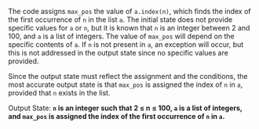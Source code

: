The code assigns `max_pos` the value of `a.index(n)`, which finds the index of the first occurrence of `n` in the list `a`. The initial state does not provide specific values for `a` or `n`, but it is known that `n` is an integer between 2 and 100, and `a` is a list of integers. The value of `max_pos` will depend on the specific contents of `a`. If `n` is not present in `a`, an exception will occur, but this is not addressed in the output state since no specific values are provided.

Since the output state must reflect the assignment and the conditions, the most accurate output state is that `max_pos` is assigned the index of `n` in `a`, provided that `n` exists in the list.

Output State: **`n` is an integer such that 2 ≤ n ≤ 100, `a` is a list of integers, and `max_pos` is assigned the index of the first occurrence of `n` in `a`.**